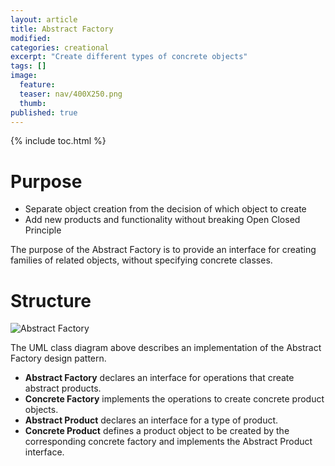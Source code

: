 ```yaml
---
layout: article
title: Abstract Factory
modified:
categories: creational
excerpt: "Create different types of concrete objects"
tags: []
image:
  feature:
  teaser: nav/400X250.png
  thumb:
published: true
---
```


{% include toc.html %}

# Purpose

* Separate object creation from the decision of which object to create
* Add new products and functionality without breaking Open Closed Principle

The purpose of the Abstract Factory is to provide an interface for creating families of related objects, without specifying concrete classes.

# Structure

![Abstract Factory](https://upload.wikimedia.org/wikipedia/commons/thumb/a/a7/Abstract_factory.svg/517px-Abstract_factory.svg.png)

The UML class diagram above describes an implementation of the Abstract Factory design pattern.  

* **Abstract Factory** declares an interface for operations that create abstract products.
* **Concrete Factory** implements the operations to create concrete product objects.
* **Abstract Product** declares an interface for a type of product.
* **Concrete Product** defines a product object to be created by the corresponding concrete factory and implements the Abstract Product interface.


